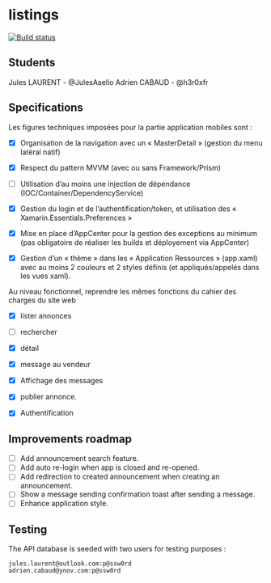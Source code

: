 # listings 
[![Build status](https://build.appcenter.ms/v0.1/apps/d56468d4-1a22-4e65-b72b-a35618bfe681/branches/master/badge)](https://appcenter.ms)

## Students
Jules LAURENT - @JulesAaelio
Adrien CABAUD - @h3r0xfr


## Specifications 
Les figures techniques imposées pour la partie application mobiles sont :

- [x]    Organisation de la navigation avec un « MasterDetail » (gestion du menu latéral natif)
- [x]    Respect du pattern MVVM (avec ou sans Framework/Prism)
- [ ]    Utilisation d’au moins une injection de dépendance (IOC/Container/DependencyService)
- [x]    Gestion du login et de l’authentification/token, et utilisation des « Xamarin.Essentials.Preferences »
- [x]    Mise en place d’AppCenter pour la gestion des exceptions au minimum (pas obligatoire de réaliser les builds et déployement via AppCenter)
- [x]    Gestion d’un « thème » dans les « Application Ressources » (app.xaml) avec au moins 2 couleurs et 2 styles définis (et appliqués/appelés dans les vues xaml). 


Au niveau fonctionnel, reprendre les mêmes fonctions du cahier des charges du site web
 - [x] lister annonces
 - [ ] rechercher
 - [x] détail 
 - [x] message au vendeur 
 - [x] Affichage des messages
 - [x] publier annonce. 
 - [x] Authentification
 

## Improvements roadmap 

- [ ] Add announcement search feature. 
- [ ] Add auto re-login when app is closed and re-opened. 
- [ ] Add redirection to created announcement when creating an announcement. 
- [ ] Show a message sending confirmation toast after sending a message. 
- [ ] Enhance application style. 

## Testing 

The API database is seeded with two users for testing purposes : 
```
jules.laurent@outlook.com:p@ssw0rd
adrien.cabaud@ynov.com:p@ssw0rd
```
